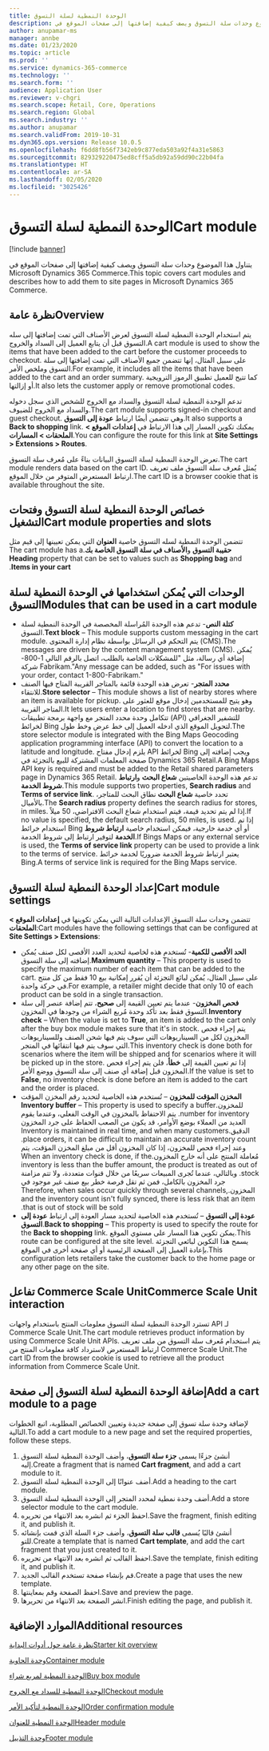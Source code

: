 ```yaml
---
title: الوحدة النمطية لسلة التسوق
description: يتناول هذا الموضوع وحدات سلة التسوق ويصف كيفية إضافتها إلى صفحات الموقع في Microsoft Dynamics 365 Commerce.
author: anupamar-ms
manager: annbe
ms.date: 01/23/2020
ms.topic: article
ms.prod: ''
ms.service: dynamics-365-commerce
ms.technology: ''
ms.search.form: ''
audience: Application User
ms.reviewer: v-chgri
ms.search.scope: Retail, Core, Operations
ms.search.region: Global
ms.search.industry: ''
ms.author: anupamar
ms.search.validFrom: 2019-10-31
ms.dyn365.ops.version: Release 10.0.5
ms.openlocfilehash: f6dd8fb56f7342eb9c877eda503a92f4a31e5863
ms.sourcegitcommit: 829329220475ed8cff5a5db92a59dd90c22b04fa
ms.translationtype: HT
ms.contentlocale: ar-SA
ms.lasthandoff: 02/05/2020
ms.locfileid: "3025426"
---
```

# <a name="cart-module"></a><span data-ttu-id="5f471-103">الوحدة النمطية لسلة التسوق</span><span class="sxs-lookup"><span data-stu-id="5f471-103">Cart module</span></span>


[!include [banner](includes/banner.md)]

<span data-ttu-id="5f471-104">يتناول هذا الموضوع وحدات سلة التسوق ويصف كيفية إضافتها إلى صفحات الموقع في Microsoft Dynamics 365 Commerce.</span><span class="sxs-lookup"><span data-stu-id="5f471-104">This topic covers cart modules and describes how to add them to site pages in Microsoft Dynamics 365 Commerce.</span></span>

## <a name="overview"></a><span data-ttu-id="5f471-105">نظرة عامة</span><span class="sxs-lookup"><span data-stu-id="5f471-105">Overview</span></span>

<span data-ttu-id="5f471-106">يتم استخدام الوحدة النمطية لسلة التسوق لعرض الأصناف التي تمت إضافتها إلى سله التسوق قبل أن يتابع العميل إلى السداد والخروج.</span><span class="sxs-lookup"><span data-stu-id="5f471-106">A cart module is used to show the items that have been added to the cart before the customer proceeds to checkout.</span></span> <span data-ttu-id="5f471-107">على سبيل المثال، إنها تتضمن جميع الأصناف التي تمت إضافتها إلى سلة التسوق وملخص الأمر.</span><span class="sxs-lookup"><span data-stu-id="5f471-107">For example, it includes all the items that have been added to the cart and an order summary.</span></span> <span data-ttu-id="5f471-108">كما تتيح للعميل تطبيق الرموز الترويجية أو إزالتها.</span><span class="sxs-lookup"><span data-stu-id="5f471-108">It also lets the customer apply or remove promotional codes.</span></span>

<span data-ttu-id="5f471-109">تدعم الوحدة النمطية لسلة التسوق والسداد مع الخروج‬ للشخص الذي سجل دخوله والسداد مع الخروج‬ للضيوف.</span><span class="sxs-lookup"><span data-stu-id="5f471-109">The cart module supports signed-in checkout and guest checkout.</span></span> <span data-ttu-id="5f471-110">وهي تتضمن أيضًا ارتباط **عودة إلى التسوق**.</span><span class="sxs-lookup"><span data-stu-id="5f471-110">It also supports a **Back to shopping** link.</span></span> <span data-ttu-id="5f471-111">يمكنك تكوين المسار إلى هذا الارتباط في **إعدادات الموقع \> الملحقات \> المسارات**.</span><span class="sxs-lookup"><span data-stu-id="5f471-111">You can configure the route for this link at **Site Settings \> Extensions \> Routes**.</span></span>

<span data-ttu-id="5f471-112">تعرض الوحدة النمطية لسلة التسوق البيانات بناءً على مُعرف سلة التسوق.</span><span class="sxs-lookup"><span data-stu-id="5f471-112">The cart module renders data based on the cart ID.</span></span> <span data-ttu-id="5f471-113">يُمثل مُعرف سلة التسوق ملف تعريف ارتباط المستعرض المتوفر من خلال الموقع.</span><span class="sxs-lookup"><span data-stu-id="5f471-113">The cart ID is a browser cookie that is available throughout the site.</span></span>

## <a name="cart-module-properties-and-slots"></a><span data-ttu-id="5f471-114">خصائص الوحدة النمطية لسلة التسوق وفتحات التشغيل</span><span class="sxs-lookup"><span data-stu-id="5f471-114">Cart module properties and slots</span></span>

<span data-ttu-id="5f471-115">تتضمن الوحدة النمطية لسله التسوق خاصية **العنوان‬** التي يمكن تعيينها إلى قيم مثل **حقيبة التسوق‬‏‫** و**الأصناف في سلة التسوق الخاصة بك‬‏‫**.</span><span class="sxs-lookup"><span data-stu-id="5f471-115">The cart module has a **Heading** property that can be set to values such as **Shopping bag** and **Items in your cart**.</span></span> 

## <a name="modules-that-can-be-used-in-a-cart-module"></a><span data-ttu-id="5f471-116">الوحدات التي يُمكن استخدامها في الوحدة النمطية لسلة التسوق</span><span class="sxs-lookup"><span data-stu-id="5f471-116">Modules that can be used in a cart module</span></span>

- <span data-ttu-id="5f471-117">**كتلة النص**- تدعم هذه الوحدة المُراسلة المخصصة في الوحدة النمطية لسلة التسوق.</span><span class="sxs-lookup"><span data-stu-id="5f471-117">**Text block** – This module supports custom messaging in the cart module.</span></span> <span data-ttu-id="5f471-118">يتم التحكم في الرسائل بواسطة نظام إدارة المحتوى (CMS).</span><span class="sxs-lookup"><span data-stu-id="5f471-118">The messages are driven by the content management system (CMS).</span></span> <span data-ttu-id="5f471-119">يُمكن إضافة أي رسالة، مثل "للمشكلات الخاصة بالطلب، اتصل بالرقم التالي 1-800-شركة Fabrikam."</span><span class="sxs-lookup"><span data-stu-id="5f471-119">Any message can be added, such as "For issues with your order, contact 1-800-Fabrikam."</span></span>
- <span data-ttu-id="5f471-120">**محدد المتجر**- تعرض هذه الوحدة قائمة بالمتاجر القريبة المتاح فيها الصنف للانتقاء.</span><span class="sxs-lookup"><span data-stu-id="5f471-120">**Store selector** – This module shows a list of nearby stores where an item is available for pickup.</span></span> <span data-ttu-id="5f471-121">وهو يتيح للمستخدمين إدخال موقع للعثور على المتاجر القريبة.</span><span class="sxs-lookup"><span data-stu-id="5f471-121">It lets users enter a location to find stores that are nearby.</span></span> <span data-ttu-id="5f471-122">تتكامل وحدة محدد المتجر مع واجهة برمجة تطبيقات (API) للتشفير الجغرافي لخرائط Bing لتحويل الموقع الذي ادخله العميل إلى خط عرض وخط طول.</span><span class="sxs-lookup"><span data-stu-id="5f471-122">The store selector module is integrated with the Bing Maps Geocoding application programming interface (API) to convert the location to a latitude and longitude.</span></span> <span data-ttu-id="5f471-123">يلزم إدخال مفتاح API لخرائط Bing ويجب إضافته إلى صفحة المعلمات المشتركة للبيع بالتجزئة في Dynamics 365 Retail.</span><span class="sxs-lookup"><span data-stu-id="5f471-123">A Bing Maps API key is required and must be added to the Retail shared parameters page in Dynamics 365 Retail.</span></span> <span data-ttu-id="5f471-124">تدعم هذه الوحدة الخاصيتين **شعاع البحث** و**ارتباط شروط الخدمة**.</span><span class="sxs-lookup"><span data-stu-id="5f471-124">This module supports two properties, **Search radius** and **Terms of service link**.</span></span> <span data-ttu-id="5f471-125">تحدد خاصية **شعاع البحث** نطاق البحث للمتاجر، بالأميال.</span><span class="sxs-lookup"><span data-stu-id="5f471-125">The **Search radius** property defines the search radius for stores, in miles.</span></span> <span data-ttu-id="5f471-126">إذا لم يتم تحديد قيمة، فيتم استخدام شعاع البحث الافتراضي، 50 ميلاً.</span><span class="sxs-lookup"><span data-stu-id="5f471-126">If no value is specified, the default search radius, 50 miles, is used.</span></span> <span data-ttu-id="5f471-127">إذا تم استخدام خرائط Bing أو أي خدمة خارجية، فيمكن استخدام خاصية **ارتباط شروط الخدمة** لتوفير ارتباط إلى شروط الخدمة.</span><span class="sxs-lookup"><span data-stu-id="5f471-127">If Bings Maps or any external service is used, the **Terms of service link** property can be used to provide a link to the terms of service.</span></span> <span data-ttu-id="5f471-128">يعتبر ارتباط شروط الخدمة ضروريًا لخدمة خرائط Bing.</span><span class="sxs-lookup"><span data-stu-id="5f471-128">A terms of service link is required for the Bing Maps service.</span></span> 

## <a name="cart-module-settings"></a><span data-ttu-id="5f471-129">إعداد الوحدة النمطية لسلة التسوق</span><span class="sxs-lookup"><span data-stu-id="5f471-129">Cart module settings</span></span>

<span data-ttu-id="5f471-130">تتضمن وحدات سلة التسوق الإعدادات التالية التي يمكن تكوينها في **إعدادات الموقع \> الملحقات**:</span><span class="sxs-lookup"><span data-stu-id="5f471-130">Cart modules have the following settings that can be configured at **Site Settings \> Extensions**:</span></span>

- <span data-ttu-id="5f471-131">**الحد الأقصى للكمية**- تُستخدم هذه لخاصية لتحديد العدد الأقصى لكل صنف يُمكن إضافته إلى سلة التسوق.</span><span class="sxs-lookup"><span data-stu-id="5f471-131">**Maximum quantity** – This property is used to specify the maximum number of each item that can be added to the cart.</span></span> <span data-ttu-id="5f471-132">على سبيل المثال، يُمكن لبائع التجزئة أن يُقرر إمكانية بيع 10 فقط من كل منتج في حركة واحدة.</span><span class="sxs-lookup"><span data-stu-id="5f471-132">For example, a retailer might decide that only 10 of each product can be sold in a single transaction.</span></span>
- <span data-ttu-id="5f471-133">**فحص المخزون**- عندما يتم تعيين القيمة إلى **صحيح**، تتم إضافة عنصر إلى سلة التسوق فقط بعد تأكد وحدة مُربع الشراء من وجودها في المخزون.</span><span class="sxs-lookup"><span data-stu-id="5f471-133">**Inventory check** – When the value is set to **True**, an item is added to the cart only after the buy box module makes sure that it's in stock.</span></span> <span data-ttu-id="5f471-134">يتم إجراء فحص المخزون لكل من السيناريوهات التي سوف يتم فيها شحن الصنف وللسيناريوهات التي سوف يتم فيها انتقائها في المتجر.</span><span class="sxs-lookup"><span data-stu-id="5f471-134">This inventory check is done both for scenarios where the item will be shipped and for scenarios where it will be picked up in the store.</span></span> <span data-ttu-id="5f471-135">إذا تم تعيين القيمة إلى **خطأ**، فلن يتم إجراء فحص المخزون قبل إضافة أي صنف إلى سلة التسوق ووضع الأمر.</span><span class="sxs-lookup"><span data-stu-id="5f471-135">If the value is set to **False**, no inventory check is done before an item is added to the cart and the order is placed.</span></span>
- <span data-ttu-id="5f471-136">**المخزن المؤقت للمخزون‬‏‫** – تُستخدم هذه الخاصية لتحديد رقم المخزن المؤقت للمخزون.</span><span class="sxs-lookup"><span data-stu-id="5f471-136">**Inventory buffer** – This property is used to specify a buffer number for inventory.</span></span> <span data-ttu-id="5f471-137">يتم الاحتفاظ بالمخزون في الوقت الفعلي، وعندما يقوم العديد من العملاء بوضع الأوامر، قد يكون من الصعب الحفاظ على جرد المخزون الدقيق.</span><span class="sxs-lookup"><span data-stu-id="5f471-137">Inventory is maintained in real time, and when many customers place orders, it can be difficult to maintain an accurate inventory count.</span></span> <span data-ttu-id="5f471-138">وعند إجراء فحص للمخزون، إذا كان المخزون أقل من مبلغ المخزن المؤقت، يتم مُعاملة المنتج على أنه خارج المخزون.</span><span class="sxs-lookup"><span data-stu-id="5f471-138">When an inventory check is done, if the inventory is less than the buffer amount, the product is treated as out of stock.</span></span> <span data-ttu-id="5f471-139">وبالتالي، عندما تُجرى المبيعات سريعًا من خلال قنوات متعددة، ولا تتم مزامنة جرد المخزون بالكامل، فمن ثم تقل فرصة خطر بيع صنف غير موجود في المخزون.</span><span class="sxs-lookup"><span data-stu-id="5f471-139">Therefore, when sales occur quickly through several channels, and the inventory count isn't fully synced, there is less risk that an item that is out of stock will be sold.</span></span>
- <span data-ttu-id="5f471-140">**عودة إلى التسوق** – تُستخدم هذه الخاصية لتحديد مسار العودة إلى ارتباط **عودة إلى التسوق**.</span><span class="sxs-lookup"><span data-stu-id="5f471-140">**Back to shopping** – This property is used to specify the route for the **Back to shopping** link.</span></span> <span data-ttu-id="5f471-141">يمكن تكوين هذا المسار على مستوي الموقع.</span><span class="sxs-lookup"><span data-stu-id="5f471-141">This route can be configured at the site level.</span></span> <span data-ttu-id="5f471-142">يسمح هذا التكوين لبائعي التجزئة بإعادة العميل إلى الصفحة الرئيسية أو أي صفحة أخرى في الموقع.</span><span class="sxs-lookup"><span data-stu-id="5f471-142">This configuration lets retailers take the customer back to the home page or any other page on the site.</span></span>

## <a name="commerce-scale-unit-interaction"></a><span data-ttu-id="5f471-143">تفاعل Commerce Scale Unit</span><span class="sxs-lookup"><span data-stu-id="5f471-143">Commerce Scale Unit interaction</span></span>

<span data-ttu-id="5f471-144">تسترد الوحدة النمطية لسلة التسوق معلومات المنتج باستخدام واجهات API لـ Commerce Scale Unit.</span><span class="sxs-lookup"><span data-stu-id="5f471-144">The cart module retrieves product information by using Commerce Scale Unit APIs.</span></span> <span data-ttu-id="5f471-145">يتم استخدام مُعرف سلة التسوق من ملف تعريف ارتباط المستعرض لاسترداد كافة معلومات المنتج من Commerce Scale Unit.</span><span class="sxs-lookup"><span data-stu-id="5f471-145">The cart ID from the browser cookie is used to retrieve all the product information from Commerce Scale Unit.</span></span>

## <a name="add-a-cart-module-to-a-page"></a><span data-ttu-id="5f471-146">إضافة الوحدة النمطية لسلة التسوق إلى صفحة</span><span class="sxs-lookup"><span data-stu-id="5f471-146">Add a cart module to a page</span></span>

<span data-ttu-id="5f471-147">لإضافة وحدة سلة تسوق إلى صفحة جديدة وتعيين الخصائص المطلوبة، اتبع الخطوات التالية.</span><span class="sxs-lookup"><span data-stu-id="5f471-147">To add a cart module to a new page and set the required properties, follow these steps.</span></span>

1. <span data-ttu-id="5f471-148">أنشئ جزءًا يسمى **جزء سلة التسوق**، وأضف الوحدة النمطية لسلة التسوق إليه.</span><span class="sxs-lookup"><span data-stu-id="5f471-148">Create a fragment that is named **Cart fragment**, and add a cart module to it.</span></span>
1. <span data-ttu-id="5f471-149">أضف عنوانًا إلى الوحدة النمطية لسلة التسوق.</span><span class="sxs-lookup"><span data-stu-id="5f471-149">Add a heading to the cart module.</span></span>
1. <span data-ttu-id="5f471-150">أضف وحدة نمطية لمحدد المتجر إلى الوحدة النمطية لسلة التسوق.</span><span class="sxs-lookup"><span data-stu-id="5f471-150">Add a store selector module to the cart module.</span></span>
1. <span data-ttu-id="5f471-151">احفظ الجزء ثم انشره بعد الانتهاء من تحريره.</span><span class="sxs-lookup"><span data-stu-id="5f471-151">Save the fragment, finish editing it, and publish it.</span></span>
1. <span data-ttu-id="5f471-152">أنشئ قالبًا يُسمى **قالب سلة التسوق**، وأضف جزء السلة الذي قمت بإنشائه للتو.</span><span class="sxs-lookup"><span data-stu-id="5f471-152">Create a template that is named **Cart template**, and add the cart fragment that you just created to it.</span></span>
1. <span data-ttu-id="5f471-153">احفظ القالب ثم انشره بعد الانتهاء من تحريره.</span><span class="sxs-lookup"><span data-stu-id="5f471-153">Save the template, finish editing it, and publish it.</span></span>
1. <span data-ttu-id="5f471-154">قم بإنشاء صفحة تستخدم القالب الجديد.</span><span class="sxs-lookup"><span data-stu-id="5f471-154">Create a page that uses the new template.</span></span>
1. <span data-ttu-id="5f471-155">احفظ الصفحة وقم بمعاينتها.</span><span class="sxs-lookup"><span data-stu-id="5f471-155">Save and preview the page.</span></span>
1. <span data-ttu-id="5f471-156">انشر الصفحة بعد الانتهاء من تحريرها.</span><span class="sxs-lookup"><span data-stu-id="5f471-156">Finish editing the page, and publish it.</span></span>

## <a name="additional-resources"></a><span data-ttu-id="5f471-157">الموارد الإضافية</span><span class="sxs-lookup"><span data-stu-id="5f471-157">Additional resources</span></span>

[<span data-ttu-id="5f471-158">نظرة عامة حول أدوات البداية</span><span class="sxs-lookup"><span data-stu-id="5f471-158">Starter kit overview</span></span>](starter-kit-overview.md)

[<span data-ttu-id="5f471-159">وحدة الحاوية</span><span class="sxs-lookup"><span data-stu-id="5f471-159">Container module</span></span>](add-container-module.md)

[<span data-ttu-id="5f471-160">الوحدة النمطية لمربع شراء</span><span class="sxs-lookup"><span data-stu-id="5f471-160">Buy box module</span></span>](add-buy-box.md)

[<span data-ttu-id="5f471-161">الوحدة النمطية للسداد مع الخروج</span><span class="sxs-lookup"><span data-stu-id="5f471-161">Checkout module</span></span>](add-checkout-module.md)

[<span data-ttu-id="5f471-162">الوحدة النمطية لتأكيد الأمر</span><span class="sxs-lookup"><span data-stu-id="5f471-162">Order confirmation module</span></span>](order-confirmation-module.md)

[<span data-ttu-id="5f471-163">الوحدة النمطية للعنوان</span><span class="sxs-lookup"><span data-stu-id="5f471-163">Header module</span></span>](author-header-module.md)

[<span data-ttu-id="5f471-164">وحدة التذييل</span><span class="sxs-lookup"><span data-stu-id="5f471-164">Footer module</span></span>](author-footer-module.md)
